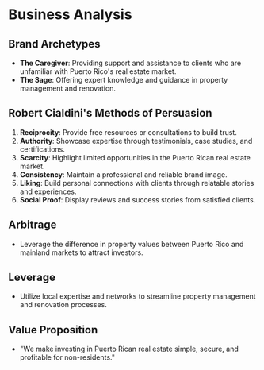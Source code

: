 # Business Analysis

## Brand Archetypes

- **The Caregiver**: Providing support and assistance to clients who are unfamiliar with Puerto Rico's real estate market.
- **The Sage**: Offering expert knowledge and guidance in property management and renovation.

## Robert Cialdini's Methods of Persuasion

1. **Reciprocity**: Provide free resources or consultations to build trust.
2. **Authority**: Showcase expertise through testimonials, case studies, and certifications.
3. **Scarcity**: Highlight limited opportunities in the Puerto Rican real estate market.
4. **Consistency**: Maintain a professional and reliable brand image.
5. **Liking**: Build personal connections with clients through relatable stories and experiences.
6. **Social Proof**: Display reviews and success stories from satisfied clients.

## Arbitrage

- Leverage the difference in property values between Puerto Rico and mainland markets to attract investors.

## Leverage

- Utilize local expertise and networks to streamline property management and renovation processes.

## Value Proposition

- "We make investing in Puerto Rican real estate simple, secure, and profitable for non-residents."
